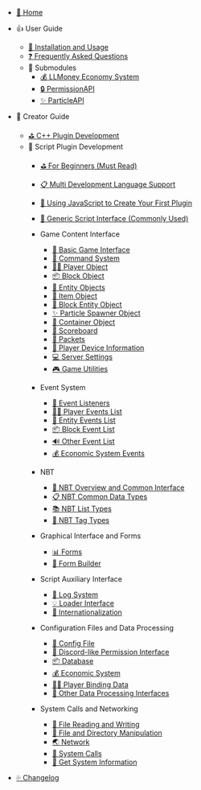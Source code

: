 - [🎨 Home](/README.md)

- 👍 User Guide
    - [🔨 Installation and Usage](/Usage.md)
    - [❓ Frequently Asked Questions ](/FAQ.md)
    - 🧩 Submodules
        - [💰 LLMoney Economy System](/Submodules/LLMoney.md)
        - [🔒 PermissionAPI](/Submodules/PermAPI.md)
        - [✨ ParticleAPI](/Submodules/ParticleAPI.md)

- 🍔 Creator Guide
    - [⛳ C++ Plugin Development](https://cpp.docs.litebds.com/en)
    - 🎯 Script Plugin Development
        - [⛳ For Beginners (Must Read)](/LLSEPluginDevelopment/)
        - [📋 Multi Development Language Support](/LLSEPluginDevelopment/LanguageSupport.md)
        - [📜 Using JavaScript to Create Your First Plugin](/LLSEPluginDevelopment/LLSEJSPlugin.md)
        - [💼 Generic Script Interface (Commonly Used)](/LLSEPluginDevelopment/ScriptAPI/ScriptHelp.md)

        - Game Content Interface
            - [🎨 Basic Game Interface](/LLSEPluginDevelopment/GameAPI/Basic.md)
            - [🎯 Command System](/LLSEPluginDevelopment/GameAPI/Command.md)
            - [🏃‍♂️ Player Object](/LLSEPluginDevelopment/GameAPI/Player.md)
            - [📦 Block Object](/LLSEPluginDevelopment/GameAPI/Block.md)
            - [🎈 Entity Objects](/LLSEPluginDevelopment/GameAPI/Entity.md)
            - [🧰 Item Object](/LLSEPluginDevelopment/GameAPI/Item.md)
            - [📮 Block Entity Object](/LLSEPluginDevelopment/GameAPI/BlockEntity.md)
            - [✨ Particle Spawner Object](LLSEPluginDevelopment/GameAPI/Particle.md)
            - [👜 Container Object](/LLSEPluginDevelopment/GameAPI/Container.md)
            - [📝 Scoreboard](/LLSEPluginDevelopment/GameAPI/ScoreBoard.md)
            - [📩 Packets](/LLSEPluginDevelopment/GameAPI/Packet.md)
            - [📱 Player Device Information](/LLSEPluginDevelopment/GameAPI/Device.md)
            - [💻 Server Settings](/LLSEPluginDevelopment/GameAPI/Server.md)
            - [🎮 Game Utilities](/LLSEPluginDevelopment/GameAPI/GameUtils.md)

        - Event System
            - [🔔 Event Listeners](/LLSEPluginDevelopment/EventAPI/Listen.md)
            - [🏃‍♂️ Player Events List](/LLSEPluginDevelopment/EventAPI/PlayerEvents.md)
            - [🎈 Entity Events List](/LLSEPluginDevelopment/EventAPI/EntityEvents.md)
            - [📦 Block Event List](/LLSEPluginDevelopment/EventAPI/BlockEvents.md)
            - [🔊 Other Event List](/LLSEPluginDevelopment/EventAPI/OtherEvents.md)
            - [💰 Economic System Events](/LLSEPluginDevelopment/EventAPI/EconomicEvents.md)

        - NBT
            - [🥽 NBT Overview and Common Interface](/LLSEPluginDevelopment/NbtAPI/NBT.md)
            - [📋 NBT Common Data Types](/LLSEPluginDevelopment/NbtAPI/NBTValue.md)
            - [📚 NBT List Types](/LLSEPluginDevelopment/NbtAPI/NBTList.md)
            - [📒 NBT Tag Types](/LLSEPluginDevelopment/NbtAPI/NBTCompound.md)

        - Graphical Interface and Forms  
            - [📊 Forms](/LLSEPluginDevelopment/GuiAPI/Form.md)
            - [📰 Form Builder](/LLSEPluginDevelopment/GuiAPI/FormBuilder.md)

        - Script Auxiliary Interface
            - [📅 Log System](/LLSEPluginDevelopment/ScriptAPI/Logger.md)
            - [💡 Loader Interface](/LLSEPluginDevelopment/ScriptAPI/Ll.md)
            - [🛫 Internationalization](/LLSEPluginDevelopment/ScriptAPI/i18n.md)

        - Configuration Files and Data Processing
            - [🔨 Config File](/LLSEPluginDevelopment/DataAPI/ConfigFile.md)
            - [🔐 Discord-like Permission Interface](/LLSEPluginDevelopment/DataAPI/PermAPI.md)
            - [📦 Database](/LLSEPluginDevelopment/DataAPI/DataBase.md)
            - [💰 Economic System](/LLSEPluginDevelopment/DataAPI/Economy.md)
            - [🏃‍♂️ Player Binding Data](/LLSEPluginDevelopment/DataAPI/PlayerData.md)
            - [🧰 Other Data Processing Interfaces](/LLSEPluginDevelopment/DataAPI/OtherData.md)
            
        - System Calls and Networking
            - [📝 File Reading and Writing](/LLSEPluginDevelopment/SystemAPI/File.md)
            - [📂 File and Directory Manipulation](/LLSEPluginDevelopment/SystemAPI/FileSystem.md)
            - [🌏 Network](/LLSEPluginDevelopment/SystemAPI/Network.md)
            - [📡 System Calls](/LLSEPluginDevelopment/SystemAPI/SystemCall.md)
            - [📜 Get System Information](/LLSEPluginDevelopment/SystemAPI/SystemInfo.md)

- [💦 Changelog](https://github.com/LiteLDev/LiteLoaderBDS/releases)
